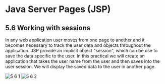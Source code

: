 Java Server Pages (JSP)
=======================
5.6 Working with sessions
-------------------------
In any web application user moves from one page to another and it becomes necessary to track the user data and objects throughout the application. JSP provide an implicit object "session", which can be use to save the data specific to the user. 
In this practical we will create an application that takes the user name from the user and then saves into the user session. We will display the saved data to the user in another page.

![5 6 1](https://cloud.githubusercontent.com/assets/16961604/14279475/12026f1c-fb4b-11e5-820a-04edf272fbf1.png)
![5 6 2](https://cloud.githubusercontent.com/assets/16961604/14279476/120f7df6-fb4b-11e5-9104-c169c87f95ac.png)

